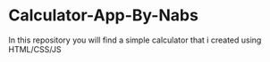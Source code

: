 # Calculator-App-By-Nabs
In this repository you will find a simple calculator that i created using HTML/CSS/JS
